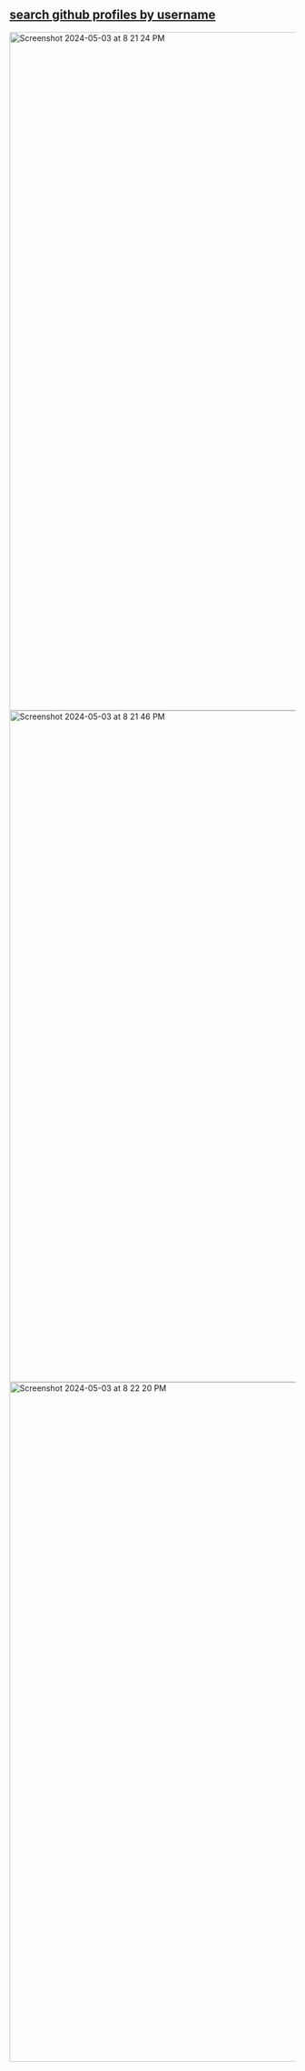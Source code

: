 ## <a href="https://git-profiles-api.vercel.app">search github profiles by username</a> 
<img width="1194" alt="Screenshot 2024-05-03 at 8 21 24 PM" src="https://github.com/sudo-self/github-profiles/assets/119916323/b5529c5e-0d9e-42ec-bdc9-c35a50935581">
<img width="1182" alt="Screenshot 2024-05-03 at 8 21 46 PM" src="https://github.com/sudo-self/github-profiles/assets/119916323/489461db-3e6b-4388-b8e0-df255b04d550">
<img width="1196" alt="Screenshot 2024-05-03 at 8 22 20 PM" src="https://github.com/sudo-self/github-profiles/assets/119916323/8023c7a0-325c-4778-ae62-149ece63002d">
